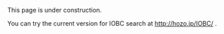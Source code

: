 This page is under construction.

You can try the current version for IOBC search at http://hozo.jp/IOBC/ .
